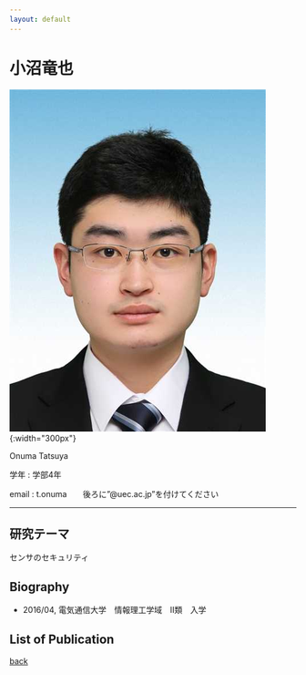 ```yaml
---
layout: default
---
```


# 小沼竜也

![onuma](./fig/onm.jpg){:width="300px"}

Onuma Tatsuya

学年 : 学部4年

email : t.onuma　　後ろに”@uec.ac.jp”を付けてください

---


## 研究テーマ
センサのセキュリティ

## Biography
- 2016/04, 電気通信大学　情報理工学域　Ⅱ類　入学


## List of Publication

[back](./)
